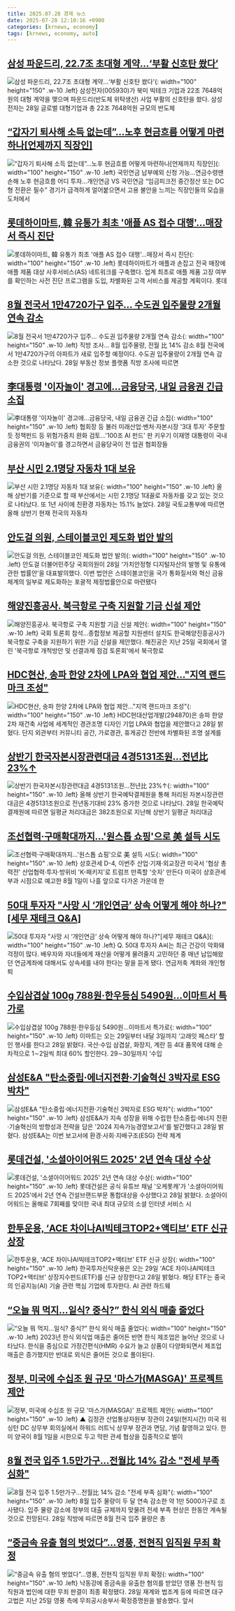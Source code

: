 ```yaml
---
title: 2025.07.28 경제 뉴스
date: 2025-07-28 12:10:16 +0900
categories: [krnews, economy]
tags: [krnews, economy, auto]
---
```

## [삼성 파운드리, 22.7조 초대형 계약…‘부활 신호탄 쐈다’](https://n.news.naver.com/mnews/article/011/0004514213)

![삼성 파운드리, 22.7조 초대형 계약…‘부활 신호탄 쐈다’](https://mimgnews.pstatic.net/image/origin/011/2025/07/28/4514213.jpg?type=nf220_150){: width="100" height="150" .w-10 .left}
삼성전자(005930)가 북미 빅테크 기업과 22조 7648억원의 대형 계약을 맺으며 파운드리(반도체 위탁생산) 사업 부활의 신호탄을 쐈다. 삼성전자는 28일 글로벌 대형기업과 총 22조 7648억원 규모의 반도체

## [“갑자기 퇴사해 소득 없는데”…노후 현금흐름 어떻게 마련하나[언제까지 직장인]](https://n.news.naver.com/mnews/article/009/0005531631)

![“갑자기 퇴사해 소득 없는데”…노후 현금흐름 어떻게 마련하나[언제까지 직장인]](https://mimgnews.pstatic.net/image/origin/009/2025/07/27/5531631.jpg?type=nf220_150){: width="100" height="150" .w-10 .left}
국민연금 납부예외 신청 가능…연금수령땐 손해 노후 현금흐름 어디 투자…개인연금 VS 국민연금 “임금피크전 중간정산 또는 DC형 전환은 필수” 경기가 급격하게 얼어붙으면서 고용 불안을 느끼는 직장인들의 모습을 도처에서

## [롯데하이마트, 韓 유통가 최초 '애플 AS 접수 대행'…매장서 즉시 진단](https://n.news.naver.com/mnews/article/030/0003335431)

![롯데하이마트, 韓 유통가 최초 '애플 AS 접수 대행'…매장서 즉시 진단](https://mimgnews.pstatic.net/image/origin/030/2025/07/27/3335431.jpg?type=nf220_150){: width="100" height="150" .w-10 .left}
롯데하이마트가 애플과 손잡고 전국 매장에 애플 제품 대상 사후서비스(AS) 네트워크를 구축했다. 업계 최초로 애플 제품 고장 여부를 확인하는 사전 진단 프로그램을 도입, 차별화된 고객 서비스를 제공할 계획이다. 롯데

## [8월 전국서 1만4720가구 입주… 수도권 입주물량 2개월 연속 감소](https://n.news.naver.com/mnews/article/366/0001096051)

![8월 전국서 1만4720가구 입주… 수도권 입주물량 2개월 연속 감소](https://mimgnews.pstatic.net/image/origin/366/2025/07/28/1096051.jpg?type=nf220_150){: width="100" height="150" .w-10 .left}
직방 조사… 8월 입주물량, 전월 比 14% 감소 8월 전국에서 1만4720가구의 아파트가 새로 입주할 예정이다. 수도권 입주물량이 2개월 연속 감소한 것으로 나타났다. 28일 부동산 정보 플랫폼 직방 조사에 따르면

## [李대통령 '이자놀이' 경고에…금융당국, 내일 금융권 긴급 소집](https://n.news.naver.com/mnews/article/001/0015531518)

![李대통령 '이자놀이' 경고에…금융당국, 내일 금융권 긴급 소집](https://mimgnews.pstatic.net/image/origin/001/2025/07/27/15531518.jpg?type=nf220_150){: width="100" height="150" .w-10 .left}
협회장 등 불러 미래산업·벤처·자본시장 '3대 투자' 주문할 듯 정책펀드 등 위험가중치 완화 검토…'100조 AI 펀드' 판 키우기 이재명 대통령이 국내 금융권의 '이자놀이'를 경고하면서 금융당국이 전 업권 협회장들

## [부산 시민 2.1명당 자동차 1대 보유](https://n.news.naver.com/mnews/article/658/0000115000)

![부산 시민 2.1명당 자동차 1대 보유](https://mimgnews.pstatic.net/image/origin/658/2025/07/28/115000.jpg?type=nf220_150){: width="100" height="150" .w-10 .left}
올해 상반기를 기준으로 할 때 부산에서는 시민 2.1명당 1대꼴로 자동차를 갖고 있는 것으로 나타났다. 또 1년 사이에 친환경 자동차는 15.1% 늘었다. 28일 국토교통부에 따르면 올해 상반기 현재 전국의 자동차

## [안도걸 의원, 스테이블코인 제도화 법안 발의](https://n.news.naver.com/mnews/article/018/0006075306)

![안도걸 의원, 스테이블코인 제도화 법안 발의](https://mimgnews.pstatic.net/image/origin/018/2025/07/28/6075306.jpg?type=nf220_150){: width="100" height="150" .w-10 .left}
안도걸 더불어민주당 국회의원이 28일 ‘가치안정형 디지털자산의 발행 및 유통에 관한 법률안’을 대표발의했다. 이번 법안은 스테이블코인을 국가 통화질서와 혁신 금융체계의 일부로 제도화하는 포괄적 제정법률안으로 마련됐다

## [해양진흥공사. 북극항로 구축 지원할 기금 신설 제안](https://n.news.naver.com/mnews/article/001/0015533509)

![해양진흥공사. 북극항로 구축 지원할 기금 신설 제안](https://mimgnews.pstatic.net/image/origin/001/2025/07/28/15533509.jpg?type=nf220_150){: width="100" height="150" .w-10 .left}
국회 토론회 참석…종합정보 제공할 지원센터 설치도 한국해양진흥공사가 북극항로 구축을 지원하기 위한 기금 신설을 제안했다. 해진공은 지난 25일 국회에서 열린 '북극항로 개척방안 및 선결과제 점검 토론회'에서 북극항로

## [HDC현산, 송파 한양 2차에 LPA와 협업 제안…"지역 랜드마크 조성"](https://n.news.naver.com/mnews/article/421/0008396076)

![HDC현산, 송파 한양 2차에 LPA와 협업 제안…"지역 랜드마크 조성"](https://mimgnews.pstatic.net/image/origin/421/2025/07/28/8396076.jpg?type=nf220_150){: width="100" height="150" .w-10 .left}
HDC현대산업개발(294870)은 송파 한양 2차 재건축 사업에 세계적인 경관조명 디자인 기업 LPA와 협업을 제안했다고 28일 밝혔다. 단지 외관부터 커뮤니티 공간, 가로경관, 휴게공간 전반에 차별화된 조명 설계를

## [상반기 한국자본시장관련대금 4경5131조원…전년比 23%↑](https://n.news.naver.com/mnews/article/009/0005532060)

![상반기 한국자본시장관련대금 4경5131조원…전년比 23%↑](https://mimgnews.pstatic.net/image/origin/009/2025/07/28/5532060.jpg?type=nf220_150){: width="100" height="150" .w-10 .left}
올해 상반기 한국예탁결제원을 통해 처리된 자본시장관련대금은 4경5131조원으로 전년동기대비 23% 증가한 것으로 나타났다. 28일 한국예탁결제원에 따르면 일평균 처리대금은 382조원으로 지난해 상반기 일평균 처리대금

## [조선협력·구매확대까지…'원스톱 쇼핑'으로 美 설득 시도](https://n.news.naver.com/mnews/article/001/0015533475)

![조선협력·구매확대까지…'원스톱 쇼핑'으로 美 설득 시도](https://mimgnews.pstatic.net/image/origin/001/2025/07/28/15533475.jpg?type=nf220_150){: width="100" height="150" .w-10 .left}
상호관세 D-4, 이번주 산업·기재·외교장관 미국서 '협상 총력전' 산업협력·투자·방위비 'K-패키지'로 트럼프 만족할 '숫자' 만든다 미국이 상호관세 부과 시점으로 예고한 8월 1일이 나흘 앞으로 다가온 가운데 한

## [50대 투자자 "사망 시 ‘개인연금’ 상속 어떻게 해야 하나?"[세무 재테크 Q&A]](https://n.news.naver.com/mnews/article/014/0005383008)

![50대 투자자 "사망 시 ‘개인연금’ 상속 어떻게 해야 하나?"[세무 재테크 Q&A]](https://mimgnews.pstatic.net/image/origin/014/2025/07/27/5383008.jpg?type=nf220_150){: width="100" height="150" .w-10 .left}
Q. 50대 투자자 A씨는 최근 건강이 악화돼 걱정이 많다. 배우자와 자녀들에게 재산을 어떻게 물려줄지 고민하던 중 매년 납입해왔던 연금계좌에 대해서도 상속세를 내야 한다는 말을 듣게 됐다. 연금저축 계좌와 개인형퇴

## [수입삼겹살 100g 788원·한우등심 5490원…이마트서  특가로](https://n.news.naver.com/mnews/article/029/0002971414)

![수입삼겹살 100g 788원·한우등심 5490원…이마트서  특가로](https://mimgnews.pstatic.net/image/origin/029/2025/07/28/2971414.jpg?type=nf220_150){: width="100" height="150" .w-10 .left}
이마트는 오는 29일부터 내달 3일까지 ‘고래잇 페스타’ 할인 행사를 한다고 28일 밝혔다. 국산·수입 삼겹살, 화장지, 계란 등 4대 품목에 대해 순차적으로 1∼2일씩 최대 60% 할인한다. 29∼30일까지 ‘수입

## [삼성E&A "탄소중립·에너지전환·기술혁신 3박자로 ESG 박차"](https://n.news.naver.com/mnews/article/011/0004514176)

![삼성E&A "탄소중립·에너지전환·기술혁신 3박자로 ESG 박차"](https://mimgnews.pstatic.net/image/origin/011/2025/07/28/4514176.jpg?type=nf220_150){: width="100" height="150" .w-10 .left}
삼성E&A가 지속 성장을 위해 수립한 탄소중립·에너지 전환·기술혁신의 방향성과 전략을 담은 '2024 지속가능경영보고서'를 발간했다고 28일 밝혔다. 삼성E&A는 이번 보고서에 환경·사회·지배구조(ESG) 전략 체계

## [롯데건설, '소셜아이어워드 2025' 2년 연속 대상 수상](https://n.news.naver.com/mnews/article/014/0005383251)

![롯데건설, '소셜아이어워드 2025' 2년 연속 대상 수상](https://mimgnews.pstatic.net/image/origin/014/2025/07/28/5383251.jpg?type=nf220_150){: width="100" height="150" .w-10 .left}
롯데건설은 공식 유튜브 채널 '오케롯캐'가 '소셜아이어워드 2025'에서 2년 연속 건설브랜드부문 통합대상을 수상했다고 28일 밝혔다. 소셜아이어워드는 올해로 7회째를 맞이한 국내 최대 규모의 소셜 인터넷 서비스 시

## [한투운용, ‘ACE 차이나AI빅테크TOP2+액티브’ ETF 신규 상장](https://n.news.naver.com/mnews/article/366/0001096050)

![한투운용, ‘ACE 차이나AI빅테크TOP2+액티브’ ETF 신규 상장](https://mimgnews.pstatic.net/image/origin/366/2025/07/28/1096050.jpg?type=nf220_150){: width="100" height="150" .w-10 .left}
한국투자신탁운용은 오는 29일 ‘ACE 차이나AI빅테크TOP2+액티브’ 상장지수펀드(ETF)를 신규 상장한다고 28일 밝혔다. 해당 ETF는 중국의 인공지능(AI) 기술 관련 핵심 기업에 투자한다. AI 관련 하드웨

## [“오늘 뭐 먹지...일식? 중식?” 한식 외식 매출 줄었다](https://n.news.naver.com/mnews/article/014/0005383330)

![“오늘 뭐 먹지...일식? 중식?” 한식 외식 매출 줄었다](https://mimgnews.pstatic.net/image/origin/014/2025/07/28/5383330.jpg?type=nf220_150){: width="100" height="150" .w-10 .left}
2023년 한식 외식업 매출은 줄어든 반면 한식 제조업은 늘어난 것으로 나타났다. 한식을 중심으로 가정간편식(HMR) 수요가 늘고 상품이 다양화되면서 제조업 매출은 증가했지만 반대로 외식은 줄어든 것으로 풀이된다.

## [정부, 미국에 수십조 원 규모 '마스가(MASGA)' 프로젝트 제안](https://n.news.naver.com/mnews/article/055/0001278986)

![정부, 미국에 수십조 원 규모 '마스가(MASGA)' 프로젝트 제안](https://mimgnews.pstatic.net/image/origin/055/2025/07/28/1278986.jpg?type=nf220_150){: width="100" height="150" .w-10 .left}
▲ 김정관 산업통상자원부 장관이 24일(현지시간) 미국 워싱턴 DC 상무부 회의실에서 하워드 러트닉 상무부 장관과 면담, 기념 촬영하고 있다. 한미 양국이 8월 1일을 시한으로 두고 막판 관세 협상을 집중적으로 벌이

## [8월 전국 입주 1.5만가구…전월比 14% 감소 "전세 부족 심화"](https://n.news.naver.com/mnews/article/421/0008395840)

![8월 전국 입주 1.5만가구…전월比 14% 감소 "전세 부족 심화"](https://mimgnews.pstatic.net/image/origin/421/2025/07/28/8395840.jpg?type=nf220_150){: width="100" height="150" .w-10 .left}
8월 입주 물량이 두 달 연속 감소한 약 1만 5000가구로 조사됐다. 입주 물량 감소에 정부의 대출 규제까지 맞물려 전세 부족 현상은 한동안 계속될 것으로 전망된다. 28일 직방에 따르면 8월 전국 입주 물량은 총

## [“중금속 유출 혐의 벗었다”…영풍, 전현직 임직원 무죄 확정](https://n.news.naver.com/mnews/article/029/0002971412)

![“중금속 유출 혐의 벗었다”…영풍, 전현직 임직원 무죄 확정](https://mimgnews.pstatic.net/image/origin/029/2025/07/28/2971412.jpg?type=nf220_150){: width="100" height="150" .w-10 .left}
낙동강에 중금속을 유출한 혐의를 받았던 영풍 전·현직 임직원과 법인에 대한 무죄 판결이 최종 확정됐다. 28일 재계와 법조계 등에 따르면 대구고법은 지난 25일 영풍 측에 무죄공시송부서·확정증명원을 발송했다. 앞서

